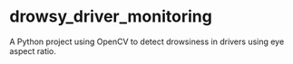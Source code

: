 # drowsy_driver_monitoring
A Python project using OpenCV to detect drowsiness in drivers using eye aspect ratio.
